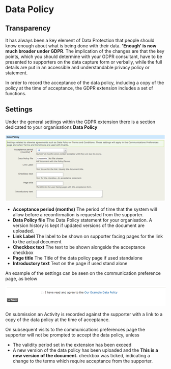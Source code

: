 # Data Policy

## Transparency

It has always been a key element of Data Protection that people should know enough about what is being done with their data. **'Enough' is now much broader under GDPR**. The implication of the changes are that the key points, which you should determine with your GDPR consultant, have to be presented to supporters on the data capture form or verbally, while the full details are put in an accessible and understandable privacy policy or statement.

In order to record the acceptance of the data policy, including a copy of the policy at the time of acceptance, the GDPR extension includes a set of functions.

## Settings

Under the general settings within the GDPR extension there is a section dedicated to your organisations **Data Policy**

![Data Policy Settings](./images/data-policy-settings.png)

* **Acceptance period (months)** The period of time that the system will allow before a reconfirmation is requested from the supporter.
* **Data Policy file** The Data Policy statement for your organisation. A version history is kept if updated versions of the document are uploaded.
* **Link Label** The label to be shown on supporter facing pages for the link to the actual document
* **Checkbox text** The text to be shown alongside the acceptance checkbox
* **Page title** The Title of the data policy page if used standalone
* **Introductory text** Text on the page if used stand alone

An example of the settings can be seen on the communication preference page, as below

![Data Policy Settings](./images/data-policy-example.png)

On submission an Activity is recorded against the supporter with a link to a copy of the data policy at the time of acceptance.

On subsequent visits to the communications preferences page the supporter will not be prompted to accept the data policy, unless

* The validity period set in the extension has been exceed
* A new version of the data policy has been uploaded and the **This is a new version of the document.** checkbox was ticked, indicating a change to the terms which require acceptance from the supporter.


